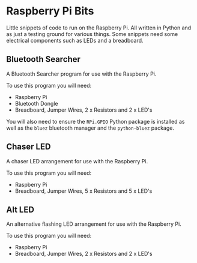 Raspberry Pi Bits
======================

Little snippets of code to run on the Raspberry Pi. All written in Python and as just a testing ground for various things. Some snippets need some electrical components such as LEDs and a breadboard.


## Bluetooth Searcher

A Bluetooth Searcher program for use with the Raspberry Pi.

To use this program you will need:

  * Raspberry Pi
  * Bluetooth Dongle
  * Breadboard, Jumper Wires, 2 x Resistors and 2 x LED's

You will also need to ensure the `RPi.GPIO` Python package is installed as well as the `bluez` bluetooth manager and the `python-bluez` package.


## Chaser LED

A chaser LED arrangement for use with the Raspberry Pi.

To use this program you will need:

  * Raspberry Pi
  * Breadboard, Jumper Wires, 5 x Resistors and 5 x LED's

## Alt LED

An alternative flashing LED arrangement for use with the Raspberry Pi.

To use this program you will need:

  * Raspberry Pi
  * Breadboard, Jumper Wires, 2 x Resistors and 2 x LED's
